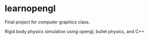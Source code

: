 # learnopengl

Final project for computer graphics class.

Rigid body physics simulation using opengl, bullet physics, and C++

